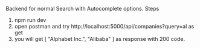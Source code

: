 Backend for normal Search with Autocomplete options.
Steps
1. npm run dev
2. open postman and  try http://localhost:5000/api/companies?query=al as get
3. you will get [
    "Alphabet Inc.",
    "Alibaba"
]
as response with 200 code.
